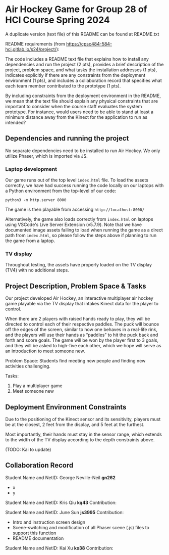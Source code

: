 # Air Hockey Game for Group 28 of HCI Course Spring 2024

A duplicate version (text file) of this README can be found at README.txt

README requirements (from https://cpsc484-584-hci.gitlab.io/s24/project/):

The code includes a README text file that explains how to install any dependencies and run the project (2 pts), provides a brief description of the project, problem space, and what tasks the installation addresses (1 pts), indicates explicitly if there are any constraints from the deployment environment (1 pts), and includes a collaboration record that specifies what each team member contributed to the prototype (1 pts).

By including constraints from the deployment environment in the README, we mean that the text file should explain any physical constraints that are important to consider when the course staff evaluates the system prototype. For instance, would users need to be able to stand at least a minimum distance away from the Kinect for the application to run as intended?

## Dependencies and running the project
No separate dependencies need to be installed to run Air Hockey. We only utilize Phaser, which is imported via JS.

### Laptop development

Our game runs out of the top level `index.html` file. To load the assets correctly, we have had success running the code locally on our laptops with a Python environment from the top-level of our code:

`python3 -m http.server 8000`

The game is then playable from accessing `http://localhost:8000/`

Alternatively, the game also loads correctly from `index.html` on laptops using VSCode's Live Server Extension (v5.7.9). Note that we have documented image assets failing to load when running the game as a direct path from `index.html`, so please follow the steps above if planning to run the game from a laptop.

### TV display

Throughout testing, the assets have properly loaded on the TV display (TV4) with no additional steps.

## Project Description, Problem Space & Tasks
Our project developed Air Hockey, an interactive multiplayer air hockey game playable via the TV display that intakes Kinect data for the player to control.

When there are 2 players with raised hands ready to play, they will be directed to control each of their respective paddles. The puck will bounce off the edges of the screen, similar to how one behaves in a real-life rink, and the players will use their hands as “paddles” to hit the puck back and forth and score goals. The game will be won by the player first to 3 goals, and they will be asked to high-five each other, which we hope will serve as an introduction to meet someone new.

Problem Space: Students find meeting new people and finding new activities challenging.

Tasks:
1. Play a multiplayer game
2. Meet someone new

## Deployment Environment Constraints
Due to the positioning of the Kinect sensor and its sensitivity, players must be at the closest, 2 feet from the display, and 5 feet at the furthest.

Most importantly, their hands must stay in the sensor range, which extends to the width of the TV display according to the depth constraints above.

(TODO: Kai to update)

## Collaboration Record
Student Name and NetID: George Neville-Neil **gn262**
* x
* y


Student Name and NetID: Kris Qiu **kq43**
Contribution: 



Student Name and NetID: June Sun **js3995**
Contribution: 
* Intro and instruction screen design
* Scene-switching and modification of all Phaser scene (.js) files to support this function
* README documentation


Student Name and NetID: Kai Xu **kx38**
Contribution:





